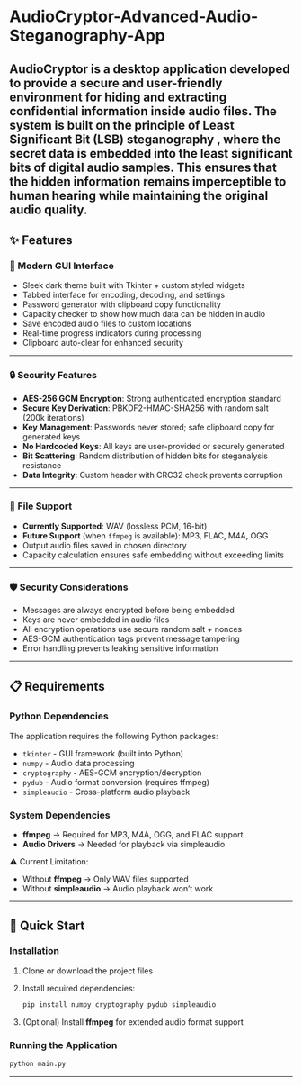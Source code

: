 # AudioCryptor-Advanced-Audio-Steganography-App

AudioCryptor is a desktop application developed to provide a secure and user-friendly environment for hiding and extracting confidential information inside audio files. The system is built on the principle of Least Significant Bit (LSB) steganography , where the secret data is embedded into the least significant bits of digital audio samples. This ensures that the hidden information remains imperceptible to human hearing while maintaining the original audio quality.
---

## ✨ Features

### 🎨 Modern GUI Interface

* Sleek dark theme built with Tkinter + custom styled widgets
* Tabbed interface for encoding, decoding, and settings
* Password generator with clipboard copy functionality
* Capacity checker to show how much data can be hidden in audio
* Save encoded audio files to custom locations
* Real-time progress indicators during processing
* Clipboard auto-clear for enhanced security

---

### 🔒 Security Features

* **AES-256 GCM Encryption**: Strong authenticated encryption standard
* **Secure Key Derivation**: PBKDF2-HMAC-SHA256 with random salt (200k iterations)
* **Key Management**: Passwords never stored; safe clipboard copy for generated keys
* **No Hardcoded Keys**: All keys are user-provided or securely generated
* **Bit Scattering**: Random distribution of hidden bits for steganalysis resistance
* **Data Integrity**: Custom header with CRC32 check prevents corruption

---

### 📁 File Support

* **Currently Supported**: WAV (lossless PCM, 16-bit)
* **Future Support** (when `ffmpeg` is available): MP3, FLAC, M4A, OGG
* Output audio files saved in chosen directory
* Capacity calculation ensures safe embedding without exceeding limits

---

### 🛡️ Security Considerations

* Messages are always encrypted before being embedded
* Keys are never embedded in audio files
* All encryption operations use secure random salt + nonces
* AES-GCM authentication tags prevent message tampering
* Error handling prevents leaking sensitive information

---

## 📋 Requirements

### Python Dependencies

The application requires the following Python packages:

* `tkinter` - GUI framework (built into Python)
* `numpy` - Audio data processing
* `cryptography` - AES-GCM encryption/decryption
* `pydub` - Audio format conversion (requires ffmpeg)
* `simpleaudio` - Cross-platform audio playback

### System Dependencies

* **ffmpeg** → Required for MP3, M4A, OGG, and FLAC support
* **Audio Drivers** → Needed for playback via simpleaudio

⚠️ Current Limitation:

* Without **ffmpeg** → Only WAV files supported
* Without **simpleaudio** → Audio playback won’t work

---

## 🚀 Quick Start

### Installation

1. Clone or download the project files
2. Install required dependencies:

   ```bash
   pip install numpy cryptography pydub simpleaudio
   ```
3. (Optional) Install **ffmpeg** for extended audio format support

### Running the Application

```bash
python main.py
```

---
